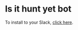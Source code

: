 # Is it hunt yet bot

To install to your Slack, [click here](https://slack.com/oauth/authorize?client_id=250330416995.523039244608&scope=commands).
